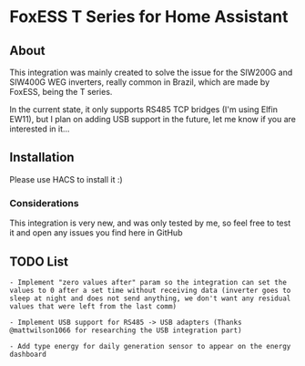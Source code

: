 # FoxESS T Series for Home Assistant

## About

This integration was mainly created to solve the issue for the SIW200G and SIW400G WEG inverters, really common in Brazil, which are made by FoxESS, being the T series.

In the current state, it only supports RS485 TCP bridges (I'm using Elfin EW11), but I plan on adding USB support in the future, let me know if you are interested in it...

## Installation

Please use HACS to install it :)

### Considerations

This integration is very new, and was only tested by me, so feel free to test it and open any issues you find here in GitHub

## TODO List
    - Implement "zero values after" param so the integration can set the values to 0 after a set time without receiving data (inverter goes to sleep at night and does not send anything, we don't want any residual values that were left from the last comm)

    - Implement USB support for RS485 -> USB adapters (Thanks @mattwilson1066 for researching the USB integration part)

    - Add type energy for daily generation sensor to appear on the energy dashboard
